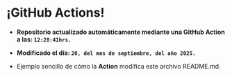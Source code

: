# ¡GitHub Actions!
* **Repositorio actualizado automáticamente mediante una GitHub Action a las: `12:28:41hrs.`**
* **Modificado el día: `20, del mes de septiembre, del año 2025.`**

* Ejemplo sencillo de cómo la **Action** modifica este archivo README.md.
